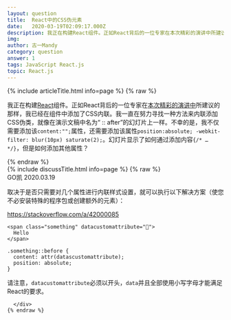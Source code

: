 ```yaml
---
layout: question
title:  React中的CSS伪元素
date:   2020-03-19T02:09:17.000Z
description: 我正在构建React组件。正如React背后的一位专家在本次精彩的演讲中所建议的那样，我已经在组件中添加了CSS内联。我一直在努力寻找一种方法来内联添加C...
img: 
author: 古一Mandy
category: question
answer: 1
tags: JavaScript React.js
topic: React.js
---
```

<div class="article-root">
  <div class="article">
    {% include articleTitle.html info=page %}
    {% raw %}
    <div class="article-content"><p><font style="vertical-align: inherit;"><font style="vertical-align: inherit;">我正在构建</font></font><a href="https://reactjs.org/" rel="noreferrer"><font style="vertical-align: inherit;"><font style="vertical-align: inherit;">React</font></font></a><font style="vertical-align: inherit;"><font style="vertical-align: inherit;">组件。</font><font style="vertical-align: inherit;">正如</font><font style="vertical-align: inherit;">React背后的一位专家</font><font style="vertical-align: inherit;">在</font></font><a href="https://speakerdeck.com/vjeux/react-css-in-js-react-france-meetup" rel="noreferrer"><font style="vertical-align: inherit;"><font style="vertical-align: inherit;">本次精彩的演讲中</font></font></a><font style="vertical-align: inherit;"><font style="vertical-align: inherit;">所建议的那样，我已经在组件中添加了CSS内联</font><font style="vertical-align: inherit;">。</font><font style="vertical-align: inherit;">我一直在努力寻找一种方法来内联添加CSS伪类，就像在演示文稿中名为“ :: after”的幻灯片上一样。</font><font style="vertical-align: inherit;">不幸的是，我不仅需要添加该</font></font><code>content:"";</code><font style="vertical-align: inherit;"><font style="vertical-align: inherit;">属性，还</font><font style="vertical-align: inherit;">需要添加该</font><font style="vertical-align: inherit;">属性</font></font><code>position:absolute; -webkit-filter: blur(10px) saturate(2);</code><font style="vertical-align: inherit;"><font style="vertical-align: inherit;">。</font><font style="vertical-align: inherit;">幻灯片显示了如何通过添加内容</font></font><code>{/* … */}</code><font style="vertical-align: inherit;"><font style="vertical-align: inherit;">，但是如何添加其他属性？</font></font></p></div>
    {% endraw %}
  </div>

  <div class="discuss-wrapper">
    {% include discussTitle.html info=page %}
    {% raw %}
    <div class="discuss-item">
        <div class="discuss-parent">
          <div class="discuss-meta">
            <span class="discuss-user">GO凯</span>
            <span class="discuss-time">2020.03.19</span>
          </div>
          <div class="discuss-comment"><p><font style="vertical-align: inherit;"><font style="vertical-align: inherit;">取决于是否只需要对几个属性进行内联样式设置，就可以执行以下解决方案（使您不必安装特殊的程序包或创建额外的元素）：</font></font></p>

<p><a href="https://stackoverflow.com/a/42000085"><font style="vertical-align: inherit;"><font style="vertical-align: inherit;">https://stackoverflow.com/a/42000085</font></font></a></p>

<pre><code>&lt;span class="something" datacustomattribute="👋"&gt;<font></font>
  Hello<font></font>
&lt;/span&gt;<font></font>
</code></pre>

<pre class="lang-css prettyprint-override"><code>.something::before {<font></font>
  content: attr(datascustomattribute);<font></font>
  position: absolute;<font></font>
}<font></font>
</code></pre>

<p><font style="vertical-align: inherit;"><font style="vertical-align: inherit;">请注意，</font></font><code>datacustomattribute</code><font style="vertical-align: inherit;"><font style="vertical-align: inherit;">必须以开头，</font></font><code>data</code><font style="vertical-align: inherit;"><font style="vertical-align: inherit;">并且全部使用小写字母才能满足React的要求。</font></font></p></div>
        </div>
        
      </div>
    {% endraw %}
  </div>
<div>
